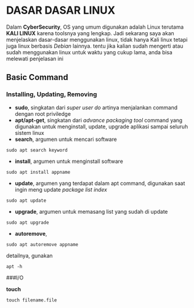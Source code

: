 # DASAR DASAR LINUX

Dalam **CyberSecurity**, OS yang umum digunakan adalah Linux terutama **KALI LINUX** karena toolsnya yang lengkap. Jadi sekarang saya akan menjelaskan dasar-dasar menggunakan linux, tidak hanya Kali linux tetapi juga linux berbasis *Debian* lainnya.
tentu jika kalian sudah mengerti atau sudah menggunakan linux untuk waktu yang cukup lama, anda bisa melewati penjelasan ini

## Basic Command 

### Installing, Updating, Removing  
- **sudo**, singkatan dari _super user do_ artinya menjalankan command dengan root priviledge <br />
- **apt/apt-get**, singkatan dari _advance packaging tool_ command yang digunakan untuk menginstall, update, upgrade aplikasi sampai seluruh sistem linux<br />
- **search**, argumen untuk mencari software<br/>
```
sudo apt search keyword
```
- **install**, argumen untuk menginstall software<br/>
```
sudo apt install appname
```
- **update**, argumen yang terdapat dalam apt command, digunakan saat ingin meng update _package list index_<br />
```
sudo apt update
```
- **upgrade**, argumen untuk memasang list yang sudah di update<br/>
```
sudo apt upgrade
```
- **autoremove**, <br/>
```
sudo apt autoremove appname
```
detailnya, gunakan
```
apt -h
```
###I/O

**touch**
```
touch filename.file
```


